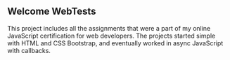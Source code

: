 ## Welcome WebTests
 
This project includes all the assignments that were a part of my online JavaScript certification for web developers. The projects started simple with HTML and CSS Bootstrap, and eventually worked in async JavaScript with callbacks.

